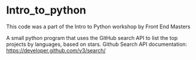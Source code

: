 # Intro_to_python
This code was a part of the Intro to Python workshop by Front End Masters


  A small python program that uses the GitHub search API to list the top
  projects by languages, based on stars.
  Github Search API documentation: https://developer.github.com/v3/search/

